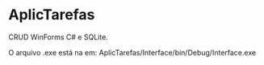 # AplicTarefas
CRUD WinForms C# e SQLite.

O arquivo .exe está na em: AplicTarefas/Interface/bin/Debug/Interface.exe
